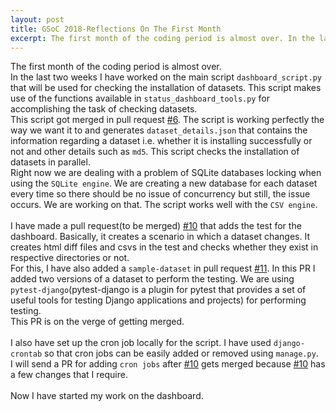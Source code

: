 ```yaml
---
layout: post
title: GSoC 2018-Reflections On The First Month
excerpt: The first month of the coding period is almost over. In the last two weeks I have worked on.... 
---
```


The first month of the coding period is almost over.
<br>
In the last two weeks I have worked on the main script `dashboard_script.py` that will be used for checking the installation of datasets. This script makes use of the functions available in `status_dashboard_tools.py` for accomplishing the task of checking datasets.
<br>
This script got merged in pull request [#6](https://github.com/weecology/retrieverdash/pull/6). The script is working perfectly the way we want it to and generates `dataset_details.json` that contains the information regarding a dataset i.e. whether it is installing successfully or not and other details such as `md5`.
This script checks the installation of datasets in parallel.
<br>
Right now we are dealing with a problem of SQLite databases locking when using the `SQLite engine`. We are creating a new database for each dataset every time so there should be no issue of concurrency but still, the issue occurs. We are working on that.
The script works well with the `CSV engine`.
<br>
<br>
I have made a pull request(to be merged) [#10](https://github.com/weecology/retrieverdash/pull/10) that adds the test for the dashboard. Basically, it creates a scenario in which a dataset changes. It creates html diff files and csvs in the test and checks whether they exist in respective directories or not.
<br>For this, I have also added a `sample-dataset` in pull request [#11](https://github.com/weecology/retrieverdash/pull/11). In this PR I added two versions of a dataset to perform the testing.
We are using `pytest-django`(pytest-django is a plugin for pytest that provides a set of useful tools for testing Django applications and projects) for performing testing.
<br>
This PR is on the verge of getting merged.
<br>
<br>
I also have set up the cron job locally for the script. I have used `django-crontab` so that cron jobs can be easily added or removed using `manage.py`.
<br>
I will send a PR for adding `cron jobs` after [#10](https://github.com/weecology/retrieverdash/pull/10) gets merged because [#10](https://github.com/weecology/retrieverdash/pull/10) has a few changes that I require.
<br>
<br>
Now I have started my work on the dashboard.
